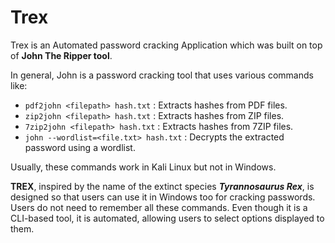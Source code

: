 # Trex

Trex is an Automated password cracking Application which was built on top of **John The Ripper tool**.

In general, John is a password cracking tool that uses various commands like:

- `pdf2john <filepath> hash.txt` : Extracts hashes from PDF files.
- `zip2john <filepath> hash.txt` : Extracts hashes from ZIP files.
- `7zip2john <filepath> hash.txt` : Extracts hashes from 7ZIP files.
- `john --wordlist=<file.txt> hash.txt` : Decrypts the extracted password using a wordlist.

Usually, these commands work in Kali Linux but not in Windows.

**TREX**, inspired by the name of the extinct species ***Tyrannosaurus Rex***, is designed so that users can use it in Windows too for cracking passwords. Users do not need to remember all these commands. Even though it is a CLI-based tool, it is automated, allowing users to select options displayed to them.
